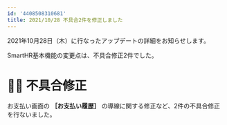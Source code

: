 ```yaml
---
id: '4408508310681'
title: 2021/10/28 不具合2件を修正しました
---
```

2021年10月28日（木）に行なったアップデートの詳細をお知らせします。

SmartHR基本機能の変更点は、不具合修正2件でした。

# 👨‍⚕️ 不具合修正

お支払い画面の **［お支払い履歴］** の導線に関する修正など、2件の不具合修正を行ないました。
